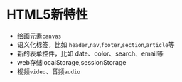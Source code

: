 # HTML5新特性
* 绘画元素`canvas`
* 语义化标签，比如 `header`,`nav`,`footer`,`section`,`article`等
* 新的表单控件，比如 date、color、search、email等
* web存储localStorage,sessionStorage
* 视频`video`、音频`audio`